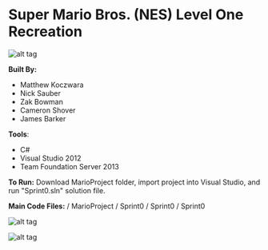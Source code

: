 Super Mario Bros. (NES) Level One Recreation
========================

![alt tag](https://raw.github.com/mattkoczwara/SuperMarioBrosL1Recreate/master/readme_res/Opening%20Screen.JPG)

<p><strong>Built By:</strong></p>
<ul>
<li>Matthew Koczwara</li>
<li>Nick Sauber</li>
<li>Zak Bowman</li>
<li>Cameron Shover</li>
<li>James Barker</li>
</ul>

<p><strong>Tools</strong>:</p>
<ul>
<li>C#</li>
<li>Visual Studio 2012</li>
<li>Team Foundation Server 2013</li>
</ul>


<strong>To Run:</strong> Download MarioProject folder, import project into Visual Studio, and run "Sprint0.sln" solution file.

<strong>Main Code Files:</strong> / MarioProject / Sprint0 / Sprint0 / Sprint0 

![alt tag](https://raw.github.com/mattkoczwara/SuperMarioBrosL1Recreate/master/readme_res/Gameplay%20Screen.JPG)

![alt tag](https://raw.github.com/mattkoczwara/SuperMarioBrosL1Recreate/master/readme_res/Underground%20Screen.JPG)
